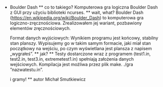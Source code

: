 * Boulder Dash
** co to takiego?
   Komputerowa gra logiczna Boulder Dash z GUI przy użyciu biblioteki ncurses.
** wait, what? 
   Boulder Dash (https://en.wikipedia.org/wiki/Boulder_Dash) to komputerowa gra logiczno-zręcznościowa. 
   Zrealizowałem jej wariant, pozbawiony elementów zręcznościowych.
   
   Format danych wyjściowych: Wynikiem programu jest końcowy, stabilny stan planszy. 
   Wypisujemy go w takim samym formacie, jaki miał stan początkowy na wejściu, po czym wyświetlana jest plansza z napisem „wygrałeś”.
** jak? **
   Testy dostarczone wraz z programem (test1.in, test2.in, test3.in, extremetest1.in) spełniają założenia danych wejściowych.
   Kompilacja jest możliwa przez plik make.
   ./gra ”nazwatestu.in”.
   
   i gramy!
** autor
Michał Smutkiewicz

